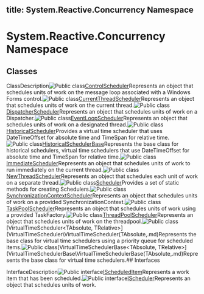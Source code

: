 title: System.Reactive.Concurrency Namespace
---
# System.Reactive.Concurrency Namespace

## Classes

ClassDescription![Public class](https://reactiveui.net/assets/img/Hh212009.pubclass(en-us,VS.103).gif "Public class")[ControlScheduler](ControlScheduler\ControlScheduler.md)Represents an object that schedules units of work on the message loop associated with a Windows Forms control.![Public class](https://reactiveui.net/assets/img/Hh212009.pubclass(en-us,VS.103).gif "Public class")[CurrentThreadScheduler](CurrentThreadScheduler\CurrentThreadScheduler.md)Represents an object that schedules units of work on the current thread.![Public class](https://reactiveui.net/assets/img/Hh212009.pubclass(en-us,VS.103).gif "Public class")[DispatcherScheduler](DispatcherScheduler\DispatcherScheduler.md)Represents an object that schedules units of work on a Dispatcher.![Public class](https://reactiveui.net/assets/img/Hh212009.pubclass(en-us,VS.103).gif "Public class")[EventLoopScheduler](EventLoopScheduler\EventLoopScheduler.md)Represents an object that schedules units of work on a designated thread.![Public class](https://reactiveui.net/assets/img/Hh212009.pubclass(en-us,VS.103).gif "Public class")[HistoricalScheduler](HistoricalScheduler\HistoricalScheduler.md)Provides a virtual time scheduler that uses DateTimeOffset for absolute time and TimeSpan for relative time.![Public class](https://reactiveui.net/assets/img/Hh212009.pubclass(en-us,VS.103).gif "Public class")[HistoricalSchedulerBase](HistoricalSchedulerBase\HistoricalSchedulerBase.md)Represents the base class for historical schedulers, virtual time schedulers that use DateTimeOffset for absolute time and TimeSpan for relative time.![Public class](https://reactiveui.net/assets/img/Hh212009.pubclass(en-us,VS.103).gif "Public class")[ImmediateScheduler](ImmediateScheduler\ImmediateScheduler.md)Represents an object that schedules units of work to run immediately on the current thread.![Public class](https://reactiveui.net/assets/img/Hh212009.pubclass(en-us,VS.103).gif "Public class")[NewThreadScheduler](NewThreadScheduler\NewThreadScheduler.md)Represents an object that schedules each unit of work on a separate thread.![Public class](https://reactiveui.net/assets/img/Hh212009.pubclass(en-us,VS.103).gif "Public class")[Scheduler](Scheduler\Scheduler.md)Provides a set of static methods for creating Schedulers.![Public class](https://reactiveui.net/assets/img/Hh212009.pubclass(en-us,VS.103).gif "Public class")[SynchronizationContextScheduler](SynchronizationContextScheduler\SynchronizationContextScheduler.md)Represents an object that schedules units of work on a provided SynchronizationContext.![Public class](https://reactiveui.net/assets/img/Hh212009.pubclass(en-us,VS.103).gif "Public class")[TaskPoolScheduler](TaskPoolScheduler\TaskPoolScheduler.md)Represents an object that schedules units of work using a provided TaskFactory.![Public class](https://reactiveui.net/assets/img/Hh212009.pubclass(en-us,VS.103).gif "Public class")[ThreadPoolScheduler](ThreadPoolScheduler\ThreadPoolScheduler.md)Represents an object that schedules units of work on the threadpool.![Public class](https://reactiveui.net/assets/img/Hh212009.pubclass(en-us,VS.103).gif "Public class")[VirtualTimeScheduler<TAbsolute, TRelative>](VirtualTimeScheduler\VirtualTimeScheduler(TAbsolute,.md)Represents the base class for virtual time schedulers using a priority queue for scheduled items.![Public class](https://reactiveui.net/assets/img/Hh212009.pubclass(en-us,VS.103).gif "Public class")[VirtualTimeSchedulerBase<TAbsolute, TRelative>](VirtualTimeSchedulerBase\VirtualTimeSchedulerBase(TAbsolute,.md)Represents the base class for virtual time schedulers.## Interfaces

InterfaceDescription![Public interface](https://reactiveui.net/assets/img/Hh212009.pubinterface(en-us,VS.103).gif "Public interface")[IScheduledItem<TAbsolute>](IScheduledItem\IScheduledItem(TAbsolute).md)Represents a work item that has been scheduled.![Public interface](https://reactiveui.net/assets/img/Hh212009.pubinterface(en-us,VS.103).gif "Public interface")[IScheduler](IScheduler\IScheduler.md)Represents an object that schedules units of work.
